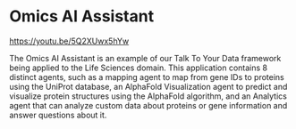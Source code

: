 # Omics AI Assistant

https://youtu.be/5Q2XUwx5hYw

The Omics AI Assistant is an example of our Talk To Your Data framework being applied to the Life Sciences domain. This application contains 8 distinct agents, such as a mapping agent to map from gene IDs to proteins using the UniProt database, an AlphaFold Visualization agent to predict and visualize protein structures using the AlphaFold algorithm, and an Analytics agent that can analyze custom data about proteins or gene information and answer questions about it.
